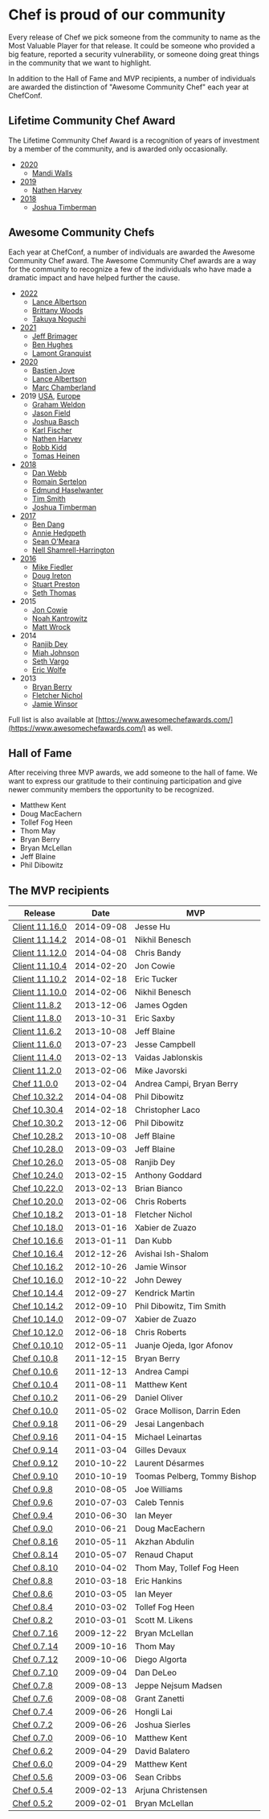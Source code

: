 # Chef is proud of our community

Every release of Chef we pick someone from the community to name as the Most Valuable Player for that release. It could be someone who provided a big feature, reported a security vulnerability, or someone doing great things in the community that we want to highlight.

In addition to the Hall of Fame and MVP recipients, a number of individuals are awarded the distinction
of "Awesome Community Chef" each year at ChefConf.

## Lifetime Community Chef Award

The Lifetime Community Chef Award is a recognition of years of investment by a member of the community, and is awarded only occasionally.

- [2020](https://blog.chef.io/congratulations-awesome-community-chefs-2020/)
  - [Mandi Walls](https://github.com/lnxchk)
- [2019](https://blog.chef.io/congratulations-to-our-2019-awesome-community-chefs/)
  - [Nathen Harvey](https://github.com/NathenHarvey)
- [2018](https://blog.chef.io/2018-awesome-community-chefs/)
  - [Joshua Timberman](https://github.com/jtimberman)

## Awesome Community Chefs

Each year at ChefConf, a number of individuals are awarded the Awesome Community Chef award. The Awesome Community Chef awards are a way for the community to recognize a few of the individuals who have made a dramatic impact and have helped further the cause.

- [2022](https://www.chef.io/blog/chefconf-22-recap-product-announcements-key-takeaways)
  - [Lance Albertson](https://github.com/ramereth)
  - [Brittany Woods](https://github.com/bnwoods)
  - [Takuya Noguchi](https://github.com/tnir)
- [2021](https://www.chef.io/blog/21-awesome-chef-awards)
  - [Jeff Brimager](https://github.com/sam1el)
  - [Ben Hughes](https://github.com/bmhughes)
  - [Lamont Granquist](https://github.com/lamont-granquist)
- [2020](https://blog.chef.io/congratulations-awesome-community-chefs-2020/)
  - [Bastien Jove](https://github.com/tensibai)
  - [Lance Albertson](https://github.com/ramereth)
  - [Marc Chamberland](https://github.com/bobchaos)
- 2019 [USA](https://blog.chef.io/congratulations-to-our-2019-awesome-community-chefs/), [Europe](https://blog.chef.io/congratulations-to-our-chefconf-london-2019-award-winners/)
  - [Graham Weldon](https://github.com/predominant)
  - [Jason Field](https://github.com/xorima)
  - [Joshua Basch](https://github.com/HT154)
  - [Karl Fischer](https://github.com/kmf)
  - [Nathen Harvey](https://github.com/NathenHarvey)
  - [Robb Kidd](https://github.com/RobbKidd)
  - [Tomas Heinen](https://github.com/tecracer-theinen)
- [2018](https://blog.chef.io/2018/05/24/2018-awesome-community-chefs/)
  - [Dan Webb](https://github.com/damacus)
  - [Romain Sertelon](https://github.com/rsertelon)
  - [Edmund Haselwanter](https://github.com/ehaselwanter)
  - [Tim Smith](https://github.com/tas50)
  - [Joshua Timberman](https://github.com/jtimberman)
- [2017](https://blog.chef.io/2017/06/08/awesome-community-chefs-2017-award-winners/)
  - [Ben Dang](https://github.com/bdangit)
  - [Annie Hedgpeth](https://github.com/anniehedgpeth)
  - [Sean O'Meara](https://github.com/someara)
  - [Nell Shamrell-Harrington](https://github.com/nellshamrell)
- [2016](https://blog.chef.io/2016/08/31/awesome-community-chefs-2016/)
  - [Mike Fiedler](https://github.com/miketheman)
  - [Doug Ireton](https://github.com/dougireton)
  - [Stuart Preston](https://github.com/stuartpreston)
  - [Seth Thomas](https://github.com/cheeseplus)
- 2015
  - [Jon Cowie](https://github.com/jonlives)
  - [Noah Kantrowitz](https://github.com/coderanger)
  - [Matt Wrock](https://github.com/mwrock)
- 2014
  - [Ranjib Dey](https://github.com/ranjib)
  - [Miah Johnson](https://github.com/miah)
  - [Seth Vargo](https://github.com/sethvargo)
  - [Eric Wolfe](https://github.com/atomic-penguin)
- 2013
  - [Bryan Berry](https://github.com/bryanwb)
  - [Fletcher Nichol](https://github.com/fnichol)
  - [Jamie Winsor](https://github.com/reset)

Full list is also available at [https://www.awesomechefawards.com/](https://www.awesomechefawards.com/) as well.

## Hall of Fame

After receiving three MVP awards, we add someone to the hall of fame. We want to express our gratitude to their continuing participation and give newer community members the opportunity to be recognized.

- Matthew Kent
- Doug MacEachern
- Tollef Fog Heen
- Thom May
- Bryan Berry
- Bryan McLellan
- Jeff Blaine
- Phil Dibowitz

## The MVP recipients

| Release | Date | MVP |
|---------|------|-----|
| [Client 11.16.0](https://www.chef.io/blog/2014/09/08/release-chef-client-11-16-0-ohai-7-4-0/) | 2014-09-08 | Jesse Hu |
| [Client 11.14.2](https://www.chef.io/blog/2014/08/01/release-chef-client-11-14-2/) | 2014-08-01 | Nikhil Benesch |
| [Client 11.12.0](https://www.chef.io/blog/2014/04/08/release-chef-client-11-12-0-10-32-2/) | 2014-04-08 | Chris Bandy |
| [Client 11.10.4](https://www.chef.io/blog/2014/02/20/chef-client-patch-release-11-10-4/) | 2014-02-20 | Jon Cowie |
| [Client 11.10.2](https://www.chef.io/blog/2014/02/18/chef-client-release-11-10-2-10-30-4/) | 2014-02-18 | Eric Tucker |
| [Client 11.10.0](https://www.chef.io/blog/2014/02/06/chef-client-11-10-0-release/) | 2014-02-06 | Nikhil Benesch |
| [Client 11.8.2](https://www.chef.io/blog/2013/12/06/release-chef-client-10-30-2-11-8-2-mixlib-shellout-1-3-0/) | 2013-12-06 | James Ogden |
| [Client 11.8.0](https://www.chef.io/blog/2013/10/31/release-chef-client-11-8-0-ohai-6-20-0/) | 2013-10-31 | Eric Saxby |
| [Client 11.6.2](https://www.chef.io/blog/2013/10/08/release-chef-client-11-6-2-10-28-2/) | 2013-10-08 | Jeff Blaine |
| [Client 11.6.0](https://www.chef.io/blog/2013/07/23/chef-client-11-6-0-ohai-6-18-0-and-more/) | 2013-07-23 | Jesse Campbell |
| [Client 11.4.0](https://www.chef.io/blog/2013/02/13/chef-client-11-4-0-10-22-0-released/) | 2013-02-13 | Vaidas Jablonskis |
| [Client 11.2.0](https://www.chef.io/blog/2013/02/07/chef-client-11-2-0-10-20-0-released/) | 2013-02-06 | Mike Javorski |
| [Chef 11.0.0](https://www.chef.io/blog/2013/02/04/chef-11-released/) | 2013-02-04 | Andrea Campi, Bryan Berry |
| [Chef 10.32.2](https://www.chef.io/blog/2014/04/08/release-chef-client-11-12-0-10-32-2/) | 2014-04-08 | Phil Dibowitz |
| [Chef 10.30.4](https://www.chef.io/blog/2014/02/18/chef-client-release-11-10-2-10-30-4/) | 2014-02-18 | Christopher Laco |
| [Chef 10.30.2](https://www.chef.io/blog/2013/12/06/release-chef-client-10-30-2-11-8-2-mixlib-shellout-1-3-0/) | 2013-12-06 | Phil Dibowitz |
| [Chef 10.28.2](https://www.chef.io/blog/2013/10/08/release-chef-client-11-6-2-10-28-2/) | 2013-10-08 | Jeff Blaine |
| [Chef 10.28.0](https://www.chef.io/blog/2013/09/03/chef-10-28-0-released/) | 2013-09-03 | Jeff Blaine |
| [Chef 10.26.0](https://www.chef.io/blog/2013/05/08/chef-10-26-0-released/) | 2013-05-08 | Ranjib Dey |
| [Chef 10.24.0](https://www.chef.io/blog/2013/02/15/chef-server-11-0-6-and-10-24-0-released/) | 2013-02-15 | Anthony Goddard |
| [Chef 10.22.0](https://www.chef.io/blog/2013/02/13/chef-client-11-4-0-10-22-0-released/) | 2013-02-13 | Brian Bianco |
| [Chef 10.20.0](https://www.chef.io/blog/2013/02/07/chef-client-11-2-0-10-20-0-released/) | 2013-02-06 | Chris Roberts |
| [Chef 10.18.2](https://www.chef.io/blog/2013/01/18/chef-10-18-2-bugfix-release/) | 2013-01-18 | Fletcher Nichol |
| [Chef 10.18.0](https://www.chef.io/blog/2013/01/16/chef-10-18-0-released/) | 2013-01-16 | Xabier de Zuazo |
| [Chef 10.16.6](https://www.chef.io/blog/2013/01/11/chef-10-16-6-security-release/) | 2013-01-11 | Dan Kubb |
| [Chef 10.16.4](https://www.chef.io/blog/2012/12/26/chef-10-16-4-released/) | 2012-12-26 | Avishai Ish-Shalom |
| [Chef 10.16.2](https://www.chef.io/blog/2012/10/26/chef-10-16-2-released/) | 2012-10-26 | Jamie Winsor |
| [Chef 10.16.0](https://www.chef.io/blog/2012/10/22/chef-10-16-0-released/) | 2012-10-22 | John Dewey |
| [Chef 10.14.4](https://www.chef.io/blog/2012/09/28/chef-10-14-4-released/) | 2012-09-27 | Kendrick Martin |
| [Chef 10.14.2](https://www.chef.io/blog/2012/09/11/chef-10-14-2-released/) | 2012-09-10 | Phil Dibowitz, Tim Smith |
| [Chef 10.14.0](https://www.chef.io/blog/2012/09/07/chef-10-14-0-released/) | 2012-09-07 | Xabier de Zuazo |
| [Chef 10.12.0](https://www.chef.io/blog/2012/06/19/chef-10-12-0-released/) | 2012-06-18 | Chris Roberts |
| [Chef 0.10.10](https://www.chef.io/blog/2012/05/11/chef-0-10-10-released/) | 2012-05-11 | Juanje Ojeda, Igor Afonov |
| [Chef 0.10.8](https://www.chef.io/blog/2011/12/15/chef-0-10-8-released/) | 2011-12-15 | Bryan Berry |
| [Chef 0.10.6](https://www.chef.io/blog/2011/12/14/chef-0-10-6-released/) | 2011-12-13 | Andrea Campi |
| [Chef 0.10.4](https://www.chef.io/blog/2011/08/11/chef-0-10-4-released/) | 2011-08-11 | Matthew Kent |
| [Chef 0.10.2](https://www.chef.io/blog/2011/06/29/chef-0-10-2-and-0-9-18-released/) | 2011-06-29 | Daniel Oliver |
| [Chef 0.10.0](https://www.chef.io/blog/2011/05/02/chef-0-10-0-released/) | 2011-05-02 | Grace Mollison, Darrin Eden |
| [Chef 0.9.18](https://www.chef.io/blog/2011/06/29/chef-0-10-2-and-0-9-18-released/) | 2011-06-29 | Jesai Langenbach |
| [Chef 0.9.16](https://www.chef.io/blog/2011/04/15/chef-0-9-16-released/) | 2011-04-15 | Michael Leinartas |
| [Chef 0.9.14](https://www.chef.io/blog/2011/03/04/chef-0-9-14-released/) | 2011-03-04 | Gilles Devaux |
| [Chef 0.9.12](https://www.chef.io/blog/2010/10/22/chef-0-9-12-released/) | 2010-10-22 | Laurent Désarmes |
| [Chef 0.9.10](https://www.chef.io/blog/2010/10/19/chef-0-9-10-ohai-0-5-8-and-mixliblog-1-2-0-released/) | 2010-10-19 | Toomas Pelberg, Tommy Bishop |
| [Chef 0.9.8](https://www.chef.io/blog/2010/08/05/chef-0-9-8-and-mixlib-authentication-1-1-4-released/) | 2010-08-05 | Joe Williams |
| [Chef 0.9.6](https://www.chef.io/blog/2010/07/03/chef-0-9-6-released/) | 2010-07-03 | Caleb Tennis |
| [Chef 0.9.4](https://www.chef.io/blog/2010/06/30/chef-0-9-4-released/) | 2010-06-30 | Ian Meyer |
| [Chef 0.9.0](https://www.chef.io/blog/2010/06/21/chef-0-9-0-and-ohai-0-5-6-released/) | 2010-06-21 | Doug MacEachern |
| [Chef 0.8.16](https://www.chef.io/blog/2010/05/11/chef-0-8-16-and-ohai-0-5-4-release/) | 2010-05-11 | Akzhan Abdulin |
| [Chef 0.8.14](https://www.chef.io/blog/2010/05/07/chef-0-8-14-release/) | 2010-05-07 | Renaud Chaput |
| [Chef 0.8.10](https://www.chef.io/blog/2010/04/02/chef-0-8-10-release/) | 2010-04-02 | Thom May, Tollef Fog Heen |
| [Chef 0.8.8](https://www.chef.io/blog/2010/03/18/chef-0-8-8-release/) | 2010-03-18 | Eric Hankins |
| [Chef 0.8.6](https://www.chef.io/blog/2010/03/05/chef-0-8-6-release/) | 2010-03-05 | Ian Meyer |
| [Chef 0.8.4](https://www.chef.io/blog/2010/03/02/chef-0-8-4-release/) | 2010-03-02 | Tollef Fog Heen |
| [Chef 0.8.2](https://www.chef.io/blog/2010/03/01/chef-0-8-2-release/) | 2010-03-01 | Scott M. Likens |
| [Chef 0.7.16](https://www.chef.io/blog/2009/12/22/chef-0-7-16-release/) | 2009-12-22 | Bryan McLellan |
| [Chef 0.7.14](https://www.chef.io/blog/2009/10/26/chef-0-7-14-ohai-0-3-6-releases/) | 2009-10-16 | Thom May |
| [Chef 0.7.12](https://www.chef.io/blog/2009/10/06/chef-0-7-12rc0-ohai-0-3-4rc0-releases/) | 2009-10-06 | Diego Algorta |
| [Chef 0.7.10](https://www.chef.io/blog/2009/09/04/chef-0-7-10-release/) | 2009-09-04 | Dan DeLeo |
| [Chef 0.7.8](https://www.chef.io/blog/2009/08/13/chef-0-7-8-release/) | 2009-08-13 | Jeppe Nejsum Madsen |
| [Chef 0.7.6](https://www.chef.io/blog/2009/08/08/chef-0-7-6-release/) | 2009-08-08 | Grant Zanetti |
| [Chef 0.7.4](https://www.chef.io/blog/2009/06/26/back-to-back-chef-0-7-2-and-chef-0-7-4-released/) | 2009-06-26 | Hongli Lai |
| [Chef 0.7.2](https://www.chef.io/blog/2009/06/26/back-to-back-chef-0-7-2-and-chef-0-7-4-released/) | 2009-06-26 | Joshua Sierles |
| [Chef 0.7.0](https://www.chef.io/blog/2009/06/10/chef-0-7-0-release/) | 2009-06-10 | Matthew Kent |
| [Chef 0.6.2](https://www.chef.io/blog/2009/04/29/chef-0-6-2-release/) | 2009-04-29 | David Balatero |
| [Chef 0.6.0](https://www.chef.io/blog/2009/04/29/chef-0-6-0-release/) | 2009-04-29 | Matthew Kent |
| [Chef 0.5.6](https://www.chef.io/blog/2009/03/06/chef-0-5-6/) | 2009-03-06 | Sean Cribbs |
| [Chef 0.5.4](https://www.chef.io/blog/2009/02/13/chef-0-5-4/) | 2009-02-13 | Arjuna Christensen |
| [Chef 0.5.2](https://www.chef.io/blog/2009/02/01/chef-0-5-2-and-ohai-0-1-4/) | 2009-02-01 | Bryan McLellan |
